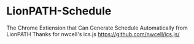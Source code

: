 # LionPATH-Schedule
The Chrome Extiension that Can Generate Schedule Automatically from LionPATH
Thanks for nwcell's ics.js https://github.com/nwcell/ics.js/
